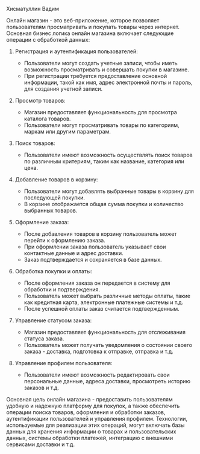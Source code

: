 Хисматуллин Вадим

Онлайн магазин - это веб-приложение, которое позволяет пользователям просматривать и покупать товары через интернет. Основная бизнес логика онлайн магазина включает следующие операции с обработкой данных:

1. Регистрация и аутентификация пользователей:
   - Пользователи могут создать учетные записи, чтобы иметь возможность просматривать и совершать покупки в магазине.
   - При регистрации требуется предоставление основной информации, такой как имя, адрес электронной почты и пароль, для создания учетной записи.

2. Просмотр товаров:
   - Магазин предоставляет функциональность для просмотра каталога товаров.
   - Пользователи могут просматривать товары по категориям, маркам или другим параметрам.

3. Поиск товаров:
   - Пользователи имеют возможность осуществлять поиск товаров по различным критериям, таким как название, категория или цена.

4. Добавление товаров в корзину:
   - Пользователи могут добавлять выбранные товары в корзину для последующей покупки.
   - В корзине отображается общая сумма покупки и количество выбранных товаров.

5. Оформление заказа:
   - После добавления товаров в корзину пользователь может перейти к оформлению заказа.
   - При оформлении заказа пользователь указывает свои контактные данные и адрес доставки.
   - Заказ подтверждается и сохраняется в базе данных.

6. Обработка покупки и оплаты:
   - После оформления заказа он передается в систему для обработки и подтверждения.
   - Пользователь может выбрать различные методы оплаты, такие как кредитная карта, электронные платежные системы и т.д.
   - После успешной оплаты заказ считается подтвержденным.

7. Управление статусом заказа:
   - Магазин предоставляет функциональность для отслеживания статуса заказа.
   - Пользователь может получать уведомления о состоянии своего заказа - доставка, подготовка к отправке, отправка и т.д.

8. Управление профилем пользователя:
   - Пользователи имеют возможность редактировать свои персональные данные, адреса доставки, просмотреть историю заказов и т.д.

Основная цель онлайн магазина - предоставить пользователям удобную и надежную платформу для покупок, а также обеспечить операции поиска товаров, оформления и обработки заказов, аутентификации пользователей и управления профилем. Технологии, используемые для реализации этих операций, могут включать базы данных для хранения информации о товарах и пользовательских данных, системы обработки платежей, интеграцию с внешними сервисами доставки и т.д.
